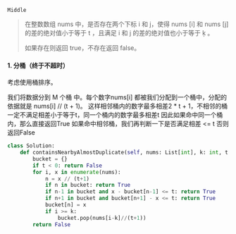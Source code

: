 `Middle`

> 在整数数组 nums 中，是否存在两个下标 i 和 j，使得 nums [i] 和 nums [j] 的差的绝对值小于等于 t ，且满足 i 和 j 的差的绝对值也小于等于 ķ 。
>
> 如果存在则返回 true，不存在返回 false。
>

#### 1.  分桶（终于不超时）

考虑使用桶排序。

我们将数据分到 M 个桶 中。每个数字nums[i] 都被我们分配到一个桶中，分配的依据就是 nums[i] // (t + 1)。
这样相邻桶内的数字最多相差2 * t + 1，不相邻的桶一定不满足相差小于等于t，同一个桶内的数字最多相差t
因此如果命中同一个桶内，那么直接返回True
如果命中相邻桶，我们再判断一下是否满足相差 <= t
否则返回False

```python
class Solution:
    def containsNearbyAlmostDuplicate(self, nums: List[int], k: int, t: int) -> bool:
        bucket = {}
        if t < 0: return False
        for i, x in enumerate(nums):
            n = x // (t+1)
            if n in bucket: return True
            if n-1 in bucket and x - bucket[n-1] <= t: return True
            if n+1 in bucket and bucket[n+1] - x <= t: return True
            bucket[n] = x
            if i >= k:
                bucket.pop(nums[i-k]//(t+1))
        return False
```

